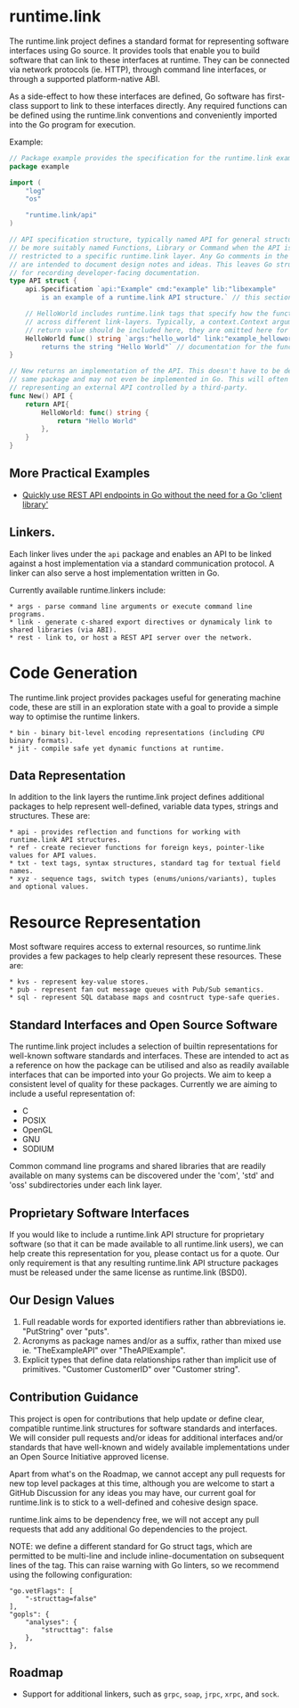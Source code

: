 # runtime.link

The runtime.link project defines a standard format for representing software interfaces 
using Go source. It provides tools that enable you to build software that can link 
to these interfaces at runtime. They can be connected via network protocols (ie. HTTP), 
through command line interfaces, or through a supported platform-native ABI.

As a side-effect to how these interfaces are defined, Go software has first-class support
to link to these interfaces directly. Any required functions can be defined using the 
runtime.link conventions and conveniently imported into the Go program for execution.

Example:
```go
// Package example provides the specification for the runtime.link example API.
package example

import (
	"log"
	"os"

	"runtime.link/api"
)

// API specification structure, typically named API for general structures, may
// be more suitably named Functions, Library or Command when the API is
// restricted to a specific runtime.link layer. Any Go comments in the source
// are intended to document design notes and ideas. This leaves Go struct tags
// for recording developer-facing documentation.
type API struct {
	api.Specification `api:"Example" cmd:"example" lib:"libexample"
		is an example of a runtime.link API structure.` // this section of the tag contains documentation.

	// HelloWorld includes runtime.link tags that specify how the function is called
	// across different link-layers. Typically, a context.Context argument and error
	// return value should be included here, they are omitted here for brevity.
	HelloWorld func() string `args:"hello_world" link:"example_helloworld func()$char" rest:"GET /hello_world"
		returns the string "Hello World"` // documentation for the function.
}

// New returns an implementation of the API. This doesn't have to be defined in the
// same package and may not even be implemented in Go. This will often be the case when
// representing an external API controlled by a third-party.
func New() API {
	return API{
		HelloWorld: func() string {
			return "Hello World"
		},
	}
}
```

## More Practical Examples

* [Quickly use REST API endpoints in Go without the need for a Go 'client library'](api/rest/example/Link.md)

## Linkers.
Each linker lives under the `api` package and enables an API to be linked against a host
implementation via a standard communication protocol. A linker can also serve a host 
implementation written in Go.

Currently available runtime.linkers include:
   
    * args - parse command line arguments or execute command line programs.
    * link - generate c-shared export directives or dynamicaly link to shared libraries (via ABI).
    * rest - link to, or host a REST API server over the network.

# Code Generation
The runtime.link project provides packages useful for generating machine code, these are
still in an exploration state with a goal to provide a simple way to optimise the runtime
linkers.

    * bin - binary bit-level encoding representations (including CPU binary formats).
    * jit - compile safe yet dynamic functions at runtime.

## Data Representation
In addition to the link layers the runtime.link project defines additional packages to
help represent well-defined, variable data types, strings and structures. These are:

    * api - provides reflection and functions for working with runtime.link API structures.
    * ref - create reciever functions for foreign keys, pointer-like values for API values.
    * txt - text tags, syntax structures, standard tag for textual field names.
    * xyz - sequence tags, switch types (enums/unions/variants), tuples and optional values.

# Resource Representation
Most software requires access to external resources, so runtime.link provides a few packages
to help clearly represent these resources. These are:

    * kvs - represent key-value stores.
    * pub - represent fan out message queues with Pub/Sub semantics.
    * sql - represent SQL database maps and cosntruct type-safe queries.

## Standard Interfaces and Open Source Software

The runtime.link project includes a selection of builtin representations for well-known software
standards and interfaces. These are intended to act as a reference on how the package can 
be utilised and also as readily available interfaces that can be imported into your Go
projects. We aim to keep a consistent level of quality for these packages. Currently
we are aiming to include a useful representation of:

* C
* POSIX
* OpenGL
* GNU
* SODIUM

Common command line programs and shared libraries that are readily available on many
systems can be discovered under the 'com', 'std' and 'oss' subdirectories under each 
link layer.

## Proprietary Software Interfaces

If you would like to include a runtime.link API structure for proprietary software (so that 
it can be made available to all runtime.link users), we can help create this representation 
for you, please contact us for a quote. Our only requirement is that any resulting runtime.link 
API structure packages must be released under the same license as runtime.link (BSD0).

## Our Design Values

1. Full readable words for exported identifiers rather than abbreviations ie. "PutString" over "puts".
2. Acronyms as package names and/or as a suffix, rather than mixed use ie. "TheExampleAPI" over "TheAPIExample".
3. Explicit types that define data relationships rather than implicit use of primitives. "Customer CustomerID" over "Customer string". 

## Contribution Guidance

This project is open for contributions that help update or define clear, compatible 
runtime.link structures for software standards and interfaces. We will consider pull 
requests and/or ideas for additional interfaces and/or standards that have well-known 
and widely available implementations under an Open Source Initiative approved license.

Apart from what's on the Roadmap, we cannot accept any pull requests for new top level 
packages at this time, although you are welcome to start a GitHub Discussion for any 
ideas you may have, our current goal for runtime.link is to stick to a well-defined 
and cohesive design space.

runtime.link aims to be dependency free, we will not accept any pull requests that add
any additional Go dependencies to the project.

NOTE: we define a different standard for Go struct tags, which are permitted to be 
multi-line and include inline-documentation on subsequent lines of the tag. This can
raise warning with Go linters, so we recommend using the following configuration:

```
"go.vetFlags": [
    "-structtag=false"
],
"gopls": {
    "analyses": {
        "structtag": false
    },
},
```

## Roadmap

* Support for additional linkers, such as `grpc`, `soap`, `jrpc`, `xrpc`, and `sock`.